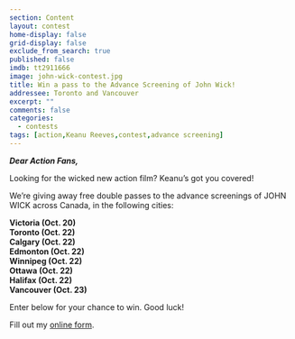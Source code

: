 ```yaml
---
section: Content
layout: contest
home-display: false
grid-display: false
exclude_from_search: true
published: false
imdb: tt2911666
image: john-wick-contest.jpg
title: Win a pass to the Advance Screening of John Wick!
addressee: Toronto and Vancouver
excerpt: ""
comments: false
categories:
  - contests
tags: [action,Keanu Reeves,contest,advance screening]
---
```


***Dear Action Fans,***

Looking for the wicked new action film? Keanu’s got you covered!

We’re giving away free double passes to the advance screenings of JOHN WICK across Canada, in the following cities:

**Victoria (Oct. 20)**  
**Toronto (Oct. 22)**  
**Calgary (Oct. 22)**  
**Edmonton (Oct. 22)**  
**Winnipeg (Oct. 22)**  
**Ottawa (Oct. 22)**  
**Halifax  (Oct. 22)**  
**Vancouver (Oct. 23)**

Enter below for your chance to win. Good luck!

<div id="wufoo-q1kitgbz1p5ilcl">
Fill out my <a href="https://dearcastandcrew.wufoo.com/forms/q1kitgbz1p5ilcl">online form</a>.
</div>
<script type="text/javascript">var q1kitgbz1p5ilcl;(function(d, t) {
var s = d.createElement(t), options = {
'userName':'dearcastandcrew',
'formHash':'q1kitgbz1p5ilcl',
'autoResize':true,
'height':'485',
'async':true,
'host':'wufoo.com',
'header':'hide',
'ssl':true};
s.src = ('https:' == d.location.protocol ? 'https://' : 'http://') + 'www.wufoo.com/scripts/embed/form.js';
s.onload = s.onreadystatechange = function() {
var rs = this.readyState; if (rs) if (rs != 'complete') if (rs != 'loaded') return;
try { q1kitgbz1p5ilcl = new WufooForm();q1kitgbz1p5ilcl.initialize(options);q1kitgbz1p5ilcl.display(); } catch (e) {}};
var scr = d.getElementsByTagName(t)[0], par = scr.parentNode; par.insertBefore(s, scr);
})(document, 'script');</script>

